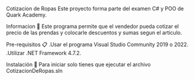 Cotizacion de Ropas Este proyecto forma parte del examen C# y POO de Quark Academy.

Informacion 🚀 Este programa permite que el vendedor pueda cotizar el precio de las prendas y colocarle descuentos y sumas segun el articulo.

Pre-requisitos 📋 .Usar el programa Visual Studio Community 2019 o 2022. .Utilizar .NET Framework 4.7.2.

Instalación 🔧 Para iniciar solo tienes que ejecutar el archivo CotizacionDeRopas.sln
